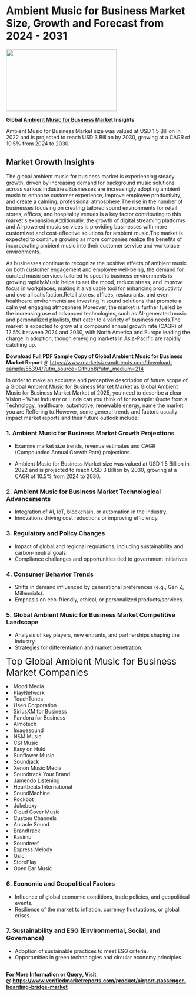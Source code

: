 <H1>Ambient Music for Business Market Size, Growth and Forecast from 2024 - 2031</H1><img class="aligncenter size-medium wp-image-584254" src="https://thirdeyenews.in/wp-content/uploads/2024/09/Global-Market-Research-300x168.jpeg" alt="" width="300" height="168" /><p><strong>Global&nbsp;<a href="https://www.marketsizeandtrends.com/download-sample/55394/?utm_source=Github8j?utm_medium=214">Ambient Music for Business Market</a> Insights</strong></p><p>Ambient Music for Business Market size was valued at USD 1.5 Billion in 2022 and is projected to reach USD 3 Billion by 2030, growing at a CAGR of 10.5% from 2024 to 2030.</p><p><h2>Market Growth Insights</h2> <p>The global ambient music for business market is experiencing steady growth, driven by increasing demand for background music solutions across various industries.Businesses are increasingly adopting ambient music to enhance customer experience, improve employee productivity, and create a calming, professional atmosphere.The rise in the number of businesses focusing on creating tailored sound environments for retail stores, offices, and hospitality venues is a key factor contributing to this market's expansion.Additionally, the growth of digital streaming platforms and AI-powered music services is providing businesses with more customized and cost-effective solutions for ambient music.The market is expected to continue growing as more companies realize the benefits of incorporating ambient music into their customer service and workplace environments.</p> <p>As businesses continue to recognize the positive effects of ambient music on both customer engagement and employee well-being, the demand for curated music services tailored to specific business environments is growing rapidly.Music helps to set the mood, reduce stress, and improve focus in workplaces, making it a valuable tool for enhancing productivity and overall satisfaction.Retail stores, offices, restaurants, and even healthcare environments are investing in sound solutions that promote a calm yet engaging atmosphere.Moreover, the market is further fueled by the increasing use of advanced technologies, such as AI-generated music and personalized playlists, that cater to a variety of business needs.The market is expected to grow at a compound annual growth rate (CAGR) of 12.5% between 2024 and 2030, with North America and Europe leading the charge in adoption, though emerging markets in Asia-Pacific are rapidly catching up.</p> <p><span class=""><strong>Download Full PDF Sample Copy of Global Ambient Music for Business Market Report</strong> @ <a href="https://www.marketsizeandtrends.com/download-sample/55394/?utm_source=Github8j?utm_medium=214" target="_blank">https://www.marketsizeandtrends.com/download-sample/55394/?utm_source=Github8j?utm_medium=214</a></span></p><p>In order to make an accurate and perceptive description of future scope of a Global&nbsp;Ambient Music for Business Market Market as Global&nbsp;Ambient Music for Business Market Market of 2025, you need to describe a clear Vision &ndash; What Industry or Linda can you think of for example: Quote from a Technology, healthcare, automotive, renewable energy, name the market you are Reffering to.However, some general trends and factors usually impact market reports and their future outlook include:</p><h3>1.&nbsp;<strong>Ambient Music for Business Market Growth Projections</strong></h3><ul><li>Examine market size trends, revenue estimates and CAGR (Compounded Annual Growth Rate) projections.</li><li><p>Ambient Music for Business Market size was valued at USD 1.5 Billion in 2022 and is projected to reach USD 3 Billion by 2030, growing at a CAGR of 10.5% from 2024 to 2030.</p></li></ul><h3>2.&nbsp;<strong>Ambient Music for Business Market Technological Advancements</strong></h3><ul><li>Integration of AI, IoT, blockchain, or automation in the industry.</li><li>Innovations driving cost reductions or improving efficiency.</li></ul><h3>3.&nbsp;<strong>Regulatory and Policy Changes</strong></h3><ul><li>Impact of global and regional regulations, including sustainability and carbon-neutral goals.</li><li>Compliance challenges and opportunities tied to government initiatives.</li></ul><h3>4.&nbsp;<strong>Consumer Behavior Trends</strong></h3><ul><li>Shifts in demand influenced by generational preferences (e.g., Gen Z, Millennials).</li><li>Emphasis on eco-friendly, ethical, or personalized products/services.</li></ul><h3>5.&nbsp;<strong>Global Ambient Music for Business Market Competitive Landscape</strong></h3><ul><li>Analysis of key players, new entrants, and partnerships shaping the industry.</li><li>Strategies for differentiation and market penetration.</li></ul><p data-pm-slice="1 1 []"><span style="color: inherit; font-family: inherit; font-size: 25px;">Top Global Ambient Music for Business Market Companies</span></p><div class="" data-test-id=""><p><li>Mood Media</li><li> PlayNetwork</li><li> TouchTunes</li><li> Usen Corporation</li><li> SiriusXM for Business</li><li> Pandora for Business</li><li> Almotech</li><li> Imagesound</li><li> NSM Music.</li><li> CSI Music</li><li> Easy on Hold</li><li> Sunflower Music</li><li> Soundjack</li><li> Xenon Music Media</li><li> Soundtrack Your Brand</li><li> Jamendo Listening</li><li> Heartbeats International</li><li> SoundMachine</li><li> Rockbot</li><li> Jukeboxy</li><li> Cloud Cover Music</li><li> Custom Channels</li><li> Auracle Sound</li><li> Brandtrack</li><li> Kasimu</li><li> Soundreef</li><li> Express Melody</li><li> Qsic</li><li> StorePlay</li><li> Open Ear Music</li></p></div><h3>6.&nbsp;<strong>Economic and Geopolitical Factors</strong></h3><ul><li>Influence of global economic conditions, trade policies, and geopolitical events.</li><li>Resilience of the market to inflation, currency fluctuations, or global crises.</li></ul><h3>7.&nbsp;<strong>Sustainability and ESG (Environmental, Social, and Governance)</strong></h3><ul><li>Adoption of sustainable practices to meet ESG criteria.</li><li>Opportunities in green technologies and circular economy principles.</li></ul><h2><strong style="font-size: 14px;">For More Information or Query, Visit @&nbsp;</strong><a style="background-color: #ffffff; font-size: 14px;" href="https://www.marketsizeandtrends.com/report/ambient-music-for-business-market/" target="_blank">https://www.verifiedmarketreports.com/product/airport-passenger-boarding-bridge-market</a></h2>